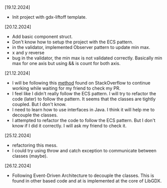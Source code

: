 [19.12.2024]

- Init project with gdx-liftoff template.

[20.12.2024]

- Add basic component struct.
- Don't know how to setup the project with the ECS pattern.
- in the validator, implemented Observer pattern to update min max.
- x and y reverse
- bug in the validator, the min max is not validated correctly. Basically min max for one axis but using && is count for both axis.

[21.12.2024]

- I will be following this [method](https://softwareengineering.stackexchange.com/questions/351727/working-on-a-branch-with-a-dependence-on-another-branch-that-is-being-reviewed) found on StackOverflow to continue working while waiting for my friend to check my PR.
- I feel like I didn't really follow the ECS pattern. I will try to refactor the code (later) to follow the pattern. It seems that the classes are tightly coupled. But I don't know.
- I need to learn how to use interfaces in Java. I think it will help me to decouple the classes.
- I attempted to refactor the code to follow the ECS pattern. But I don't know if I did it correctly. I will ask my friend to check it.

[25.12.2024]

- refactoring this mess.
- I could try using throw and catch exception to communicate between classes (maybe).

[26.12.2024]

- Following Event-Driven Architecture to decouple the classes. This is found in other based code and at is implemented at the core of LibGDX.